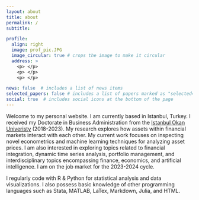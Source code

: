 ```yaml
---
layout: about
title: about
permalink: /
subtitle: 

profile:
  align: right
  image: prof_pic.JPG
  image_circular: true # crops the image to make it circular
  address: >
    <p> </p>
    <p> </p>
    <p> </p>

news: false  # includes a list of news items
selected_papers: false # includes a list of papers marked as "selected={true}"
social: true  # includes social icons at the bottom of the page
---
```


Welcome to my personal website. I am currently based in Istanbul, Turkey. I received my Doctorate in Business Administration from the <a href='https://www.okan.edu.tr/en/'>Istanbul Okan Univeristy</a> (2018-2023). My research explores how assets within financial markets interact with each other. My current work focuses on inspecting novel econometrics and machine learning techniques for analyzing asset prices. I am also interested in exploring topics related to financial integration, dynamic time series analysis, portfolio management, and interdisciplinary topics encompassing finance, economics, and artificial intelligence. I am on the job market for the 2023-2024 cycle.

I regularly code with R & Python for statistical analysis and data visualizations. I also possess basic knowledge of other programming languages such as Stata, MATLAB, LaTex, Markdown, Julia, and HTML.
